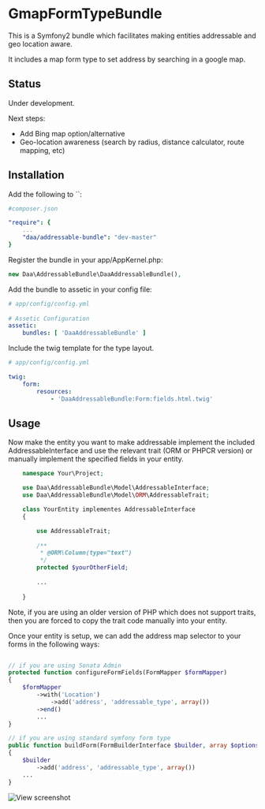 GmapFormTypeBundle
==================

This is a Symfony2 bundle which facilitates making entities addressable and geo location aware.

It includes a map form type to set address by searching  in a google map.


Status
------

Under development.

Next steps:

- Add Bing map option/alternative
- Geo-location awareness (search by radius, distance calculator, route mapping, etc)


Installation
------------

Add the following to ``:

```yaml
#composer.json

"require": {
    ...
    "daa/addressable-bundle": "dev-master"
}
```

Register the bundle in your app/AppKernel.php:

```php
new Daa\AddressableBundle\DaaAddressableBundle(),
```

Add the bundle to assetic in your config file:

```yaml
# app/config/config.yml
  
# Assetic Configuration
assetic:
    bundles: [ 'DaaAddressableBundle' ]
```

Include the twig template for the type layout.

```yaml
# app/config/config.yml

twig:
    form:
        resources:
            - 'DaaAddressableBundle:Form:fields.html.twig'
```


Usage
-----

Now make the entity you want to make addressable implement the included AddressableInterface and use the relevant trait (ORM or PHPCR version) or manually implement the specified fields in your entity.

```php
    namespace Your\Project;

    use Daa\AddressableBundle\Model\AddressableInterface;
    use Daa\AddressableBundle\Model\ORM\AddressableTrait;

    class YourEntity implementes AddressableInterface 
    {

        use AddressableTrait;
        
        /**
         * @ORM\Column(type="text")
         */
        protected $yourOtherField;
        
        ...
        
    }
```

Note, if you are using an older version of PHP which does not support traits, then you are forced to copy the trait code manually into your entity.

Once your entity is setup, we can add the address map selector to your forms in the following ways:

```php

// if you are using Sonata Admin
protected function configureFormFields(FormMapper $formMapper)
{
    $formMapper
        ->with('Location')
            ->add('address', 'addressable_type', array())
        ->end()
        ...
}

// if you are using standard symfony form type
public function buildForm(FormBuilderInterface $builder, array $options)
{
    $builder
        ->add('address', 'addressable_type', array())
    ...
}

```

![View screenshot](https://raw.githubusercontent.com/danielanteloagra/addressable-bundle/master/screenshot.png)